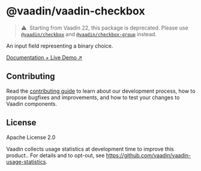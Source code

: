# @vaadin/vaadin-checkbox

> ⚠️&nbsp; Starting from Vaadin 22, this package is deprecated.
> Please use [`@vaadin/checkbox`](https://www.npmjs.com/package/@vaadin/checkbox) and [`@vaadin/checkbox-group`](https://www.npmjs.com/package/@vaadin/checkbox-group) instead.

An input field representing a binary choice.

[Documentation + Live Demo ↗](https://vaadin.com/docs/latest/components/checkbox)

## Contributing

Read the [contributing guide](https://vaadin.com/docs/latest/contributing/overview) to learn about our development process, how to propose bugfixes and improvements, and how to test your changes to Vaadin components.

## License

Apache License 2.0

Vaadin collects usage statistics at development time to improve this product..
For details and to opt-out, see https://github.com/vaadin/vaadin-usage-statistics.
